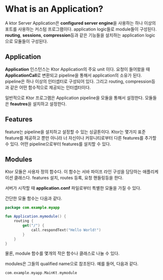 # What is an Application?

A ktor Server Application은 **configured server engine**을 사용하는 하나 이상의 포트를 사용하는 커스텀 프로그램이다. application logic들로 module들이 구성된다. 
**routing**, **sessions**, **compression**등과 같은 기능들을 설치하는 application logic으로 모듈들이 구성된다. 

## Application

**Application** 인스턴스는 Ktor Application의 주요 unit 이다. 요청이 들어왔을 때 **ApplicationCall**로 변환되고 pipeline을 통해서 application의 소유가 된다. pipeline은 하나 이상의 인터셉터로 구성되어 있다.
그리고 routing, compression등과 같은 어떤 함수적으로 제공되는 인터셉터이다.

일반적으로 Ktor 프로그램은 Application pipeline을 모듈을 통해서 설정한다. 모듈들은 **feautres**을 설치하고 설정한다.

## Features

feature는 pipeline을 설치하고 설정할 수 있는 싱글톤이다. Ktor는 몇가지 표준 feature를 제공하고 뿐만 아니라 너 자신이나 커뮤니티로부터 다른 features를 추가할 수 있다. 어떤 pipeline으로부터 features를 설치할 수 있다.

## Modules

Ktor 모듈은 사용자 정의 함수다. 이 함수는 서바 파이프 라인 구성을 담당하는 애플리케이션 클래스다. features 설치, routes 등록, 요청 핸들링등을 한다.

서버가 시작할 때 **application.conf** 파일로부터 특별한 모듈을 가질 수 있다.

간단한 모듈 함수는 다음과 같다.

```kotlin
package com.example.myapp

fun Application.mymodule() {
    routing {
        get("/") {
            call.respondText("Hello World!")
        }
    }
}
```

물론, module 함수를 몇개의 작은 함수나 클래스로 나눌 수 있다.

modules은 그들의 qualified name으로 참조된다. 예를 들어, 다음과 같다.

```kotlin
com.example.myapp.MainKt.mymodule
```